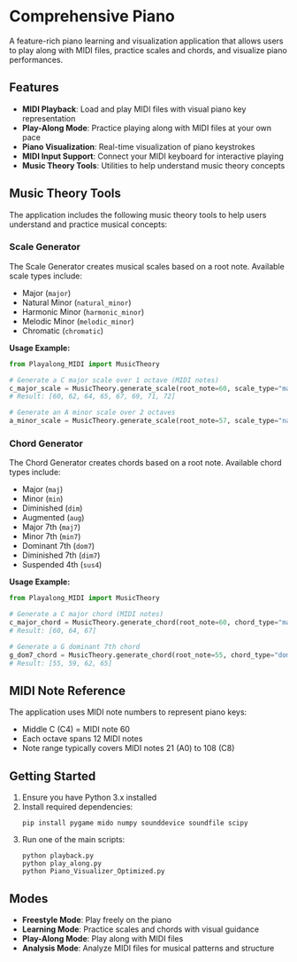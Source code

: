 # Comprehensive Piano

A feature-rich piano learning and visualization application that allows users to play along with MIDI files, practice scales and chords, and visualize piano performances.

## Features

- **MIDI Playback**: Load and play MIDI files with visual piano key representation
- **Play-Along Mode**: Practice playing along with MIDI files at your own pace
- **Piano Visualization**: Real-time visualization of piano keystrokes
- **MIDI Input Support**: Connect your MIDI keyboard for interactive playing
- **Music Theory Tools**: Utilities to help understand music theory concepts

## Music Theory Tools

The application includes the following music theory tools to help users understand and practice musical concepts:

### Scale Generator

The Scale Generator creates musical scales based on a root note. Available scale types include:

- Major (`major`)
- Natural Minor (`natural_minor`)
- Harmonic Minor (`harmonic_minor`)
- Melodic Minor (`melodic_minor`)
- Chromatic (`chromatic`)

**Usage Example:**
```python
from Playalong_MIDI import MusicTheory

# Generate a C major scale over 1 octave (MIDI notes)
c_major_scale = MusicTheory.generate_scale(root_note=60, scale_type="major", octaves=1)
# Result: [60, 62, 64, 65, 67, 69, 71, 72]

# Generate an A minor scale over 2 octaves
a_minor_scale = MusicTheory.generate_scale(root_note=57, scale_type="natural_minor", octaves=2)
```

### Chord Generator

The Chord Generator creates chords based on a root note. Available chord types include:

- Major (`maj`)
- Minor (`min`)
- Diminished (`dim`)
- Augmented (`aug`)
- Major 7th (`maj7`)
- Minor 7th (`min7`)
- Dominant 7th (`dom7`)
- Diminished 7th (`dim7`)
- Suspended 4th (`sus4`)

**Usage Example:**
```python
from Playalong_MIDI import MusicTheory

# Generate a C major chord (MIDI notes)
c_major_chord = MusicTheory.generate_chord(root_note=60, chord_type="maj")
# Result: [60, 64, 67]

# Generate a G dominant 7th chord
g_dom7_chord = MusicTheory.generate_chord(root_note=55, chord_type="dom7")
# Result: [55, 59, 62, 65]
```

## MIDI Note Reference

The application uses MIDI note numbers to represent piano keys:
- Middle C (C4) = MIDI note 60
- Each octave spans 12 MIDI notes
- Note range typically covers MIDI notes 21 (A0) to 108 (C8)

## Getting Started

1. Ensure you have Python 3.x installed
2. Install required dependencies:
   ```
   pip install pygame mido numpy sounddevice soundfile scipy
   ```
3. Run one of the main scripts:
   ```
   python playback.py
   python play_along.py
   python Piano_Visualizer_Optimized.py
   ```

## Modes

- **Freestyle Mode**: Play freely on the piano
- **Learning Mode**: Practice scales and chords with visual guidance
- **Play-Along Mode**: Play along with MIDI files
- **Analysis Mode**: Analyze MIDI files for musical patterns and structure
